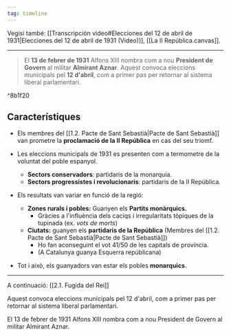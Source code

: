 ```yaml
---
tag: timeline
---
```


Vegisi també: [[Transcripción video#Elecciones del 12 de abril de 1931|Elecciones del 12 de abril de 1931 (Video)]], [[La II República.canvas]].
___

>El **13 de febrer de 1931** Alfons XIII nombra com a nou **President de Govern** al militar **Almirant Aznar**. Aquest convoca eleccions municipals pel **12 d'abril**, com a primer pas per retornar al sistema liberal parlamentari.

^8b1f20

## Característiques
- Els membres del [[1.2. Pacte de Sant Sebastià|Pacte de Sant Sebastià]] van prometre la **proclamació de la II República** en cas del seu triomf.

- Les eleccions municipals de 1931 es presenten com a termometre de la voluntat del poble espanyol.
	- **Sectors conservadors**: partidaris de la monarquía.
	- **Sectors progressistes i revolucionaris**: partidaris de la II República.

- Els resultats van variar en funció de la regió:
	- **Zones rurals i pobles:** Guanyen els **Partits monàrquics.**
		- Gràcies a l'influència dels caciqs i irregularitats tòpiques de la tupinada (ex. *vots de morts*)
	- **Ciutats:** guanyen els **partidaris de la República** (Membres del [[1.2. Pacte de Sant Sebastià|Pacte de Sant Sebastià]])
		- Ho fan aconseguint el vot 41/50 de les capitals de província.
		- (A Catalunya guanya Esquerra repúblicana)
- Tot i això, els guanyadors van estar els pobles **monarquics**.
___
A continuació: [[2.1. Fugida del Rei]]

<span
class='ob-timelines' 
data-date='1931-04-12-00' 
data-title='Eleccions municipals del 31' 
data-class='orange' 
data-type='box' > Aquest convoca eleccions municipals pel 12 d'abril, com a primer pas per retornar al sistema liberal parlamentari.
</span>

<span
class='ob-timelines' 
data-date='1931-02-13-00' 
data-title='Inici de la presidència de Aznar' 
data-class='gray' 
data-type='box' > El 13 de febrer de 1931 Alfons XIII nombra com a nou President de Govern al militar Almirant Aznar. 
</span>
